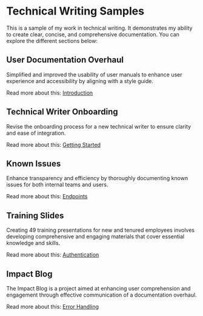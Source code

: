 <html lang="en">
<head>
    <meta charset="UTF-8">
    <meta name="viewport" content="width=device-width, initial-scale=1.0">
</head>
<body>
    <h1>Technical Writing Samples</h1>
    <p>This is a sample of my work in technical writing. It demonstrates my ability to create clear, concise, and comprehensive documentation. You can explore the different sections below:</p>
    
   <h2>User Documentation Overhaul </h2>
    <p>Simplified and improved the usability of user manuals to enhance user experience and accessibility by aligning with a style guide.</p>
    <p>Read more about this: <a href="files/introduction.html">Introduction</a></p>
    
  <h2>Technical Writer Onboarding</h2>
    <p>Revise the onboarding process for a new technical writer to ensure clarity and ease of integration.</p>
    <p>Read more about this: <a href="files/getting_started.html">Getting Started</a></p>
    
  <h2>Known Issues</h2>
    <p>Enhance transparency and efficiency by thoroughly documenting known issues for both internal teams and users.</p>
    <p>Read more about this: <a href="files/endpoints.html">Endpoints</a></p>
    
  <h2>Training Slides</h2>
    <p>Creating 49 training presentations for new and tenured employees involves developing comprehensive and engaging materials that cover essential knowledge and skills.</p>
    <p>Read more about this: <a href="files/authentication.html">Authentication</a></p>
    
  <h2>Impact Blog</h2>
    <p>The Impact Blog is a project aimed at enhancing user comprehension and engagement through effective communication of a documentation overhaul. </p>
    <p>Read more about this: <a href="files/error_handling.html">Error Handling</a></p>
    

